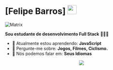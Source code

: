 # [Felipe Barros] <img src="https://github.com/TheDudeThatCode/TheDudeThatCode/blob/master/Assets/Mario_Hello_Big.gif" width="30px">


![Matrix](https://i.gifer.com/3HeQ.gif)

<strong>Sou estudante de desenvolvimento Full Stack</strong> 👨🏻‍💻 

- 🚀 Atualmente estou aprendendo: <strong>JavaScript</strong> 
- 💬 Pergunte-me sobre: <strong>Jogos, Filmes, Ciclismo.</strong>
- 📣 Nós podemos falar em: <strong>Seus Idiomas</strong>

<div align="center">


  <a href="#" alt="Linkedin">
    <img src="https://img.shields.io/badge/-Linkedin-0e76a8?style=flat-square&logo=Linkedin&logoColor=white&link=LINK-DO-SEU-LINKEDIN" /></a>


</div>
